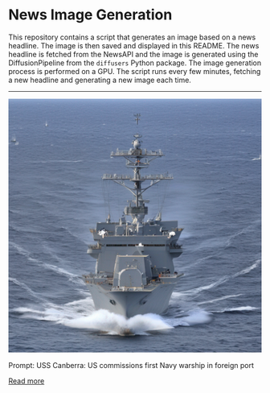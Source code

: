# News Image Generation
This repository contains a script that generates an image based on a news headline. The image is then saved and displayed in this README.
The news headline is fetched from the NewsAPI and the image is generated using the DiffusionPipeline from the `diffusers` Python package. The image generation process is performed on a GPU.
The script runs every few minutes, fetching a new headline and generating a new image each time.

---

![Generated Image](image.png)

Prompt: USS Canberra: US commissions first Navy warship in foreign port

[Read more](https://www.reuters.com/business/aerospace-defense/uss-canberra-us-commissions-first-navy-warship-foreign-port-2023-07-22/)